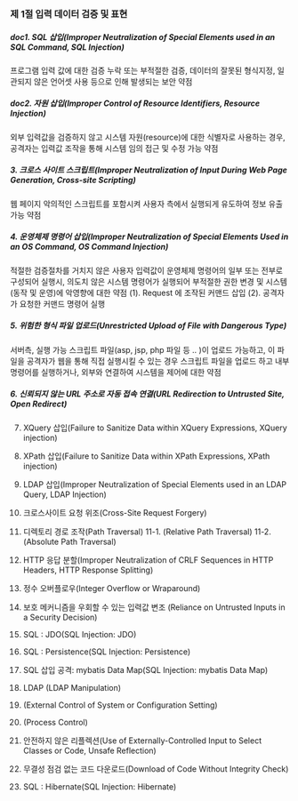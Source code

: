 ### 제 1절 입력 데이터 검증 및 표현


##### doc1. SQL 삽입(Improper Neutralization of Special Elements used in an SQL Command, SQL Injection) 
프로그램 입력 값에 대한 검증 누락 또는 부적절한 검증, 데이터의 잘못된 형식지정, 일관되지 않은 언어셋 사용 등으로 인해 발생되는 보안 약점

##### doc2. 자원 삽입(Improper Control of Resource Identifiers, Resource Injection) 
외부 입력값을 검증하지 않고 시스템 자원(resource)에 대한 식별자로 사용하는 경우, 공격자는 입력값 조작을 통해 시스템 임의 접근 및 수정 가능 약점

##### 3. 크로스 사이트 스크립트(Improper Neutralization of Input During Web Page Generation, Cross-site Scripting) 
웹 페이지 악의적인 스크립트를 포함시켜 사용자 측에서 실행되게 유도하여 정보 유출 가능 약점

##### 4. 운영체제 명령어 삽입(Improper Neutralization of Special Elements Used in an OS Command, OS Command Injection) 
적절한 검증절차를 거치지 않은 사용자 입력값이 운영체제 명령어의 일부 또는 전부로 구성되어 실행시, 의도치 않은 시스템 명령어가 실행되어 부적절한 권한 변경 및 시스템(동작 및 운영)에 악영향에 대한 약점
(1). Request 에 조작된 커맨드 삽입
(2). 공격자가 요청한 커맨드 명령어 실행

##### 5. 위험한 형식 파일 업로드(Unrestricted Upload of File with Dangerous Type) 
서버측, 실행 가능 스크립트 파일(asp, jsp, php 파일 등 .. )이 업로드 가능하고, 이 파일을 공격자가 웹을 통해 직접 실행시킬 수 있는 경우 스크립트 파일을 업로드 하고 내부 명령어를 실행하거나, 외부와 연결하여 시스템을 제어에 대한 약점


##### 6. 신뢰되지 않는 URL 주소로 자동 접속 연결(URL Redirection to Untrusted Site, Open Redirect) 




7. XQuery 삽입(Failure to Sanitize Data within XQuery Expressions, XQuery injection) 

8. XPath 삽입(Failure to Sanitize Data within XPath Expressions, XPath injection)

9. LDAP 삽입(Improper Neutralization of Special Elements used in an LDAP Query, LDAP Injection) 

10. 크로스사이트 요청 위조(Cross-Site Request Forgery) 

11. 디렉토리 경로 조작(Path Traversal)
11-1. (Relative Path Traversal) 
11-2. (Absolute Path Traversal) 

12. HTTP 응답 분할(Improper Neutralization of CRLF Sequences in HTTP Headers, HTTP Response Splitting) 

13. 정수 오버플로우(Integer Overflow or Wraparound) 

14. 보호 메커니즘을 우회할 수 있는 입력값 변조 (Reliance on Untrusted Inputs in a Security Decision) 

15. SQL : JDO(SQL Injection: JDO) 

16. SQL : Persistence(SQL Injection: Persistence) 

17. SQL 삽입 공격: mybatis Data Map(SQL Injection: mybatis Data Map) 

18. LDAP (LDAP Manipulation)

19. (External Control of System or Configuration Setting) 

22. (Process Control) 

23. 안전하지 않은 리플렉션(Use of Externally-Controlled Input to Select Classes or Code, Unsafe Reflection) 

24. 무결성 점검 없는 코드 다운로드(Download of Code Without Integrity Check) 

25. SQL : Hibernate(SQL Injection: Hibernate) 